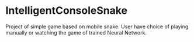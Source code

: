 # IntelligentConsoleSnake
Project of simple game based on mobile snake. User have choice of playing manually or watching the game of trained Neural Network.
